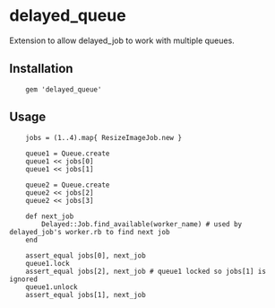 delayed_queue
=============

Extension to allow delayed_job to work with multiple queues.

Installation
------------

		gem 'delayed_queue'

Usage
-----

		jobs = (1..4).map{ ResizeImageJob.new }

		queue1 = Queue.create
		queue1 << jobs[0]
		queue1 << jobs[1]

		queue2 = Queue.create
		queue2 << jobs[2]
		queue2 << jobs[3]

		def next_job
			Delayed::Job.find_available(worker_name) # used by delayed_job's worker.rb to find next job
		end
		
		assert_equal jobs[0], next_job
		queue1.lock
		assert_equal jobs[2], next_job # queue1 locked so jobs[1] is ignored
		queue1.unlock
		assert_equal jobs[1], next_job